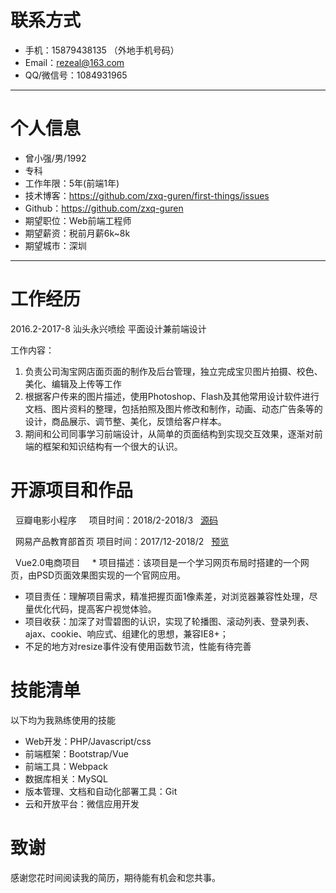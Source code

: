 
# 联系方式

- 手机：15879438135 （外地手机号码）
- Email：rezeal@163.com
- QQ/微信号：1084931965

---

# 个人信息

 - 曾小强/男/1992 
 - 专科 
 - 工作年限：5年(前端1年)
 - 技术博客：https://github.com/zxq-guren/first-things/issues 
 - Github：https://github.com/zxq-guren
 - 期望职位：Web前端工程师
 - 期望薪资：税前月薪6k~8k
 - 期望城市：深圳

---

# 工作经历
2016.2-2017-8 汕头永兴喷绘 平面设计兼前端设计

工作内容：
1. 负责公司淘宝网店面页面的制作及后台管理，独立完成宝贝图片拍摄、校色、美化、编辑及上传等工作
2. 根据客户传来的图片描述，使用Photoshop、Flash及其他常用设计软件进行文档、图片资料的整理，包括拍照及图片修改和制作，动画、动态广告条等的设计，商品展示、调节整、美化，反馈给客户样本。
3. 期间和公司同事学习前端设计，从简单的页面结构到实现交互效果，逐渐对前端的框架和知识结构有一个很大的认识。


# 开源项目和作品
   
   豆瓣电影小程序      项目时间：2018/2-2018/3   [源码](https://github.com/zxq-guren/doubanmovie)
   
   网易产品教育部首页  项目时间：2017/12-2018/2   [预览](https://htmlpreview.github.io/?https://raw.githubusercontent.com/zxq-guren/wangyidazuoye/master/index.html)
   
   Vue2.0电商项目
   
   * 项目描述：该项目是一个学习网页布局时搭建的一个网页，由PSD页面效果图实现的一个官网应用。
   * 项目责任：理解项目需求，精准把握页面1像素差，对浏览器兼容性处理，尽量优化代码，提高客户视觉体验。
   * 项目收获：加深了对雪碧图的认识，实现了轮播图、滚动列表、登录列表、ajax、cookie、响应式、组建化的思想，兼容IE8+；
   * 不足的地方对resize事件没有使用函数节流，性能有待完善


# 技能清单

以下均为我熟练使用的技能

- Web开发：PHP/Javascript/css
- 前端框架：Bootstrap/Vue
- 前端工具：Webpack
- 数据库相关：MySQL
- 版本管理、文档和自动化部署工具：Git
- 云和开放平台：微信应用开发



# 致谢
感谢您花时间阅读我的简历，期待能有机会和您共事。

